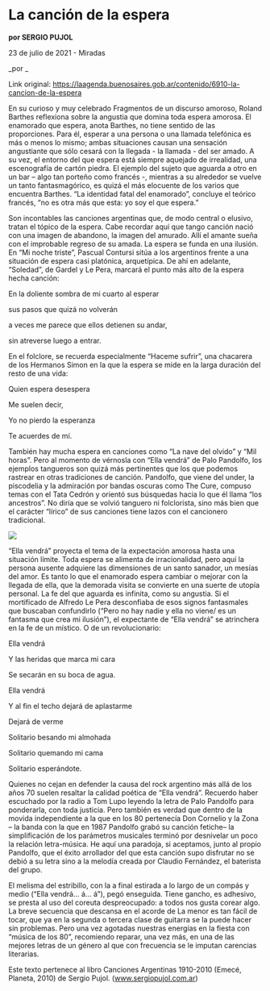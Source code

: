 # La canción de la espera

**por SERGIO PUJOL**

23 de julio de 2021 - Miradas

_por _

Link original: https://laagenda.buenosaires.gob.ar/contenido/6910-la-cancion-de-la-espera



En su curioso y muy celebrado Fragmentos de un discurso amoroso, Roland Barthes reflexiona sobre la angustia que domina toda espera amorosa. El enamorado que espera, anota Barthes, no tiene sentido de las proporciones. Para él, esperar a una persona o una llamada telefónica es más o menos lo mismo; ambas situaciones causan una sensación angustiante que sólo cesará con la llegada - la llamada - del ser amado. A su vez, el entorno del que espera está siempre aquejado de irrealidad, una escenografía de cartón piedra. El ejemplo del sujeto que aguarda a otro en un bar – algo tan porteño como francés -, mientras a su alrededor se vuelve un tanto fantasmagórico, es quizá el más elocuente de los varios que encuentra Barthes. “La identidad fatal del enamorado”, concluye el teórico francés, “no es otra más que esta: yo soy el que espera.”




Son incontables las canciones argentinas que, de modo central o elusivo, tratan el tópico de la espera. Cabe recordar aquí que tango canción nació con una imagen de abandono, la imagen del amurado. Allí el amante sueña con el improbable regreso de su amada. La espera se funda en una ilusión. En “Mi noche triste”, Pascual Contursi sitúa a los argentinos frente a una situación de espera casi platónica, arquetípica. De ahí en adelante, “Soledad”, de Gardel y Le Pera, marcará el punto más alto de la espera hecha canción:




En la doliente sombra de mi cuarto al esperar




sus pasos que quizá no volverán




a veces me parece que ellos detienen su andar,




sin atreverse luego a entrar.




En el folclore, se recuerda especialmente “Haceme sufrir”, una chacarera de los Hermanos Simon en la que la espera se mide en la larga duración del resto de una vida:




Quien espera desespera




Me suelen decir,




Yo no pierdo la esperanza




Te acuerdes de mí.




También hay mucha espera en canciones como “La nave del olvido” y “Mil horas”. Pero al momento de vérnosla con “Ella vendrá” de Palo Pandolfo, los ejemplos tangueros son quizá más pertinentes que los que podemos rastrear en otras tradiciones de canción. Pandolfo, que viene del under, la piscodelia y la admiración por bandas oscuras como The Cure, compuso temas con el Tata Cedrón y orientó sus búsquedas hacia lo que él llama “los ancestros”. No diría que se volvió tanguero ni folclorista, sino más bien que el carácter “lírico” de sus canciones tiene lazos con el cancionero tradicional.




[![](https://img.youtube.com/vi/BK9nVAlpPN4/0.jpg)](https://www.youtube.com/watch?v=BK9nVAlpPN4)




“Ella vendrá” proyecta el tema de la expectación amorosa hasta una situación límite. Toda espera se alimenta de irracionalidad, pero aquí la persona ausente adquiere las dimensiones de un santo sanador, un mesías del amor. Es tanto lo que el enamorado espera cambiar o mejorar con la llegada de ella, que la demorada visita se convierte en una suerte de utopía personal. La fe del que aguarda es infinita, como su angustia. Si el mortificado de Alfredo Le Pera desconfiaba de esos signos fantasmales que buscaban confundirlo (“Pero no hay nadie y ella no viene/ es un fantasma que crea mi ilusión”), el expectante de “Ella vendrá” se atrinchera en la fe de un místico. O de un revolucionario:




Ella vendrá




Y las heridas que marca mi cara




Se secarán en su boca de agua.




Ella vendrá




Y al fin el techo dejará de aplastarme




Dejará de verme




Solitario besando mi almohada




Solitario quemando mi cama




Solitario esperándote.




Quienes no cejan en defender la causa del rock argentino más allá de los años 70 suelen resaltar la calidad poética de “Ella vendrá”. Recuerdo haber escuchado por la radio a Tom Lupo leyendo la letra de Palo Pandolfo para ponderarla, con toda justicia. Pero también es verdad que dentro de la movida independiente a la que en los 80 pertenecía Don Cornelio y la Zona – la banda con la que en 1987 Pandolfo grabó su canción fetiche– la simplificación de los parámetros musicales terminó por desnivelar un poco la relación letra-música. He aquí una paradoja, si aceptamos, junto al propio Pandolfo, que el éxito arrollador del que esta canción supo disfrutar no se debió a su letra sino a la melodía creada por Claudio Fernández, el baterista del grupo.




El melisma del estribillo, con la a final estirada a lo largo de un compás y medio (“Ella vendrá… á… á”), pegó enseguida. Tiene gancho, es adhesivo, se presta al uso del coreuta despreocupado: a todos nos gusta corear algo. La breve secuencia que descansa en el acorde de La menor es tan fácil de tocar, que ya en la segunda o tercera clase de guitarra se la puede hacer sin problemas. Pero una vez agotadas nuestras energías en la fiesta con “música de los 80”, recomiendo reparar, una vez más, en una de las mejores letras de un género al que con frecuencia se le imputan carencias literarias.




Este texto pertenece al libro Canciones Argentinas 1910-2010 (Emecé, Planeta, 2010) de Sergio Pujol. (www.sergiopujol.com.ar)



